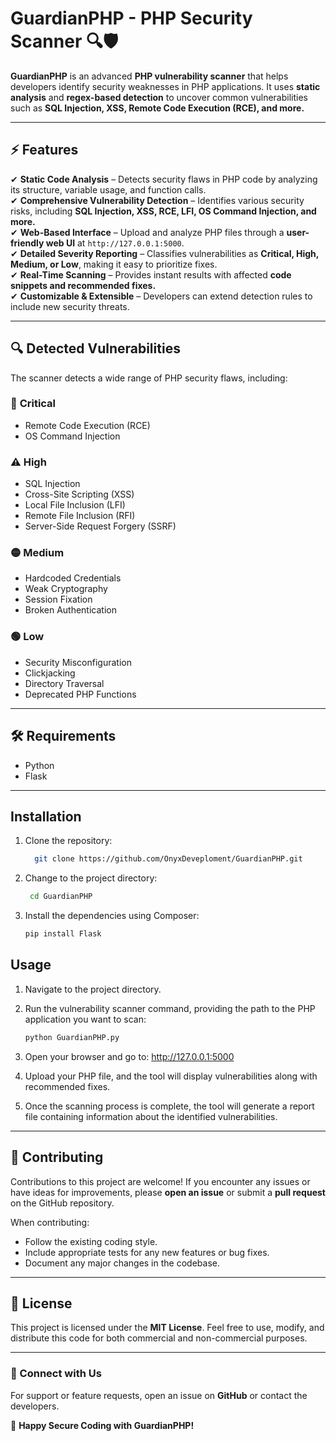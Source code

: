 # GuardianPHP - PHP Security Scanner 🔍🛡️

**GuardianPHP** is an advanced **PHP vulnerability scanner** that helps developers identify security weaknesses in PHP applications. It uses **static analysis** and **regex-based detection** to uncover common vulnerabilities such as **SQL Injection, XSS, Remote Code Execution (RCE), and more.**  

---

## ⚡ **Features**
✔ **Static Code Analysis** – Detects security flaws in PHP code by analyzing its structure, variable usage, and function calls.  
✔ **Comprehensive Vulnerability Detection** – Identifies various security risks, including **SQL Injection, XSS, RCE, LFI, OS Command Injection, and more.**  
✔ **Web-Based Interface** – Upload and analyze PHP files through a **user-friendly web UI** at `http://127.0.0.1:5000`.  
✔ **Detailed Severity Reporting** – Classifies vulnerabilities as **Critical, High, Medium, or Low**, making it easy to prioritize fixes.  
✔ **Real-Time Scanning** – Provides instant results with affected **code snippets and recommended fixes.**  
✔ **Customizable & Extensible** – Developers can extend detection rules to include new security threats.  

---

## 🔍 **Detected Vulnerabilities**
The scanner detects a wide range of PHP security flaws, including:

### 🛑 **Critical**
- Remote Code Execution (RCE)
- OS Command Injection

### ⚠️ **High**
- SQL Injection
- Cross-Site Scripting (XSS)
- Local File Inclusion (LFI)
- Remote File Inclusion (RFI)
- Server-Side Request Forgery (SSRF)

### 🟡 **Medium**
- Hardcoded Credentials
- Weak Cryptography
- Session Fixation
- Broken Authentication

### 🟢 **Low**
- Security Misconfiguration
- Clickjacking
- Directory Traversal
- Deprecated PHP Functions

---

## 🛠️ **Requirements**
- Python
- Flask

---


## Installation

1.  Clone the repository:
    
     ```bash
       git clone https://github.com/OnyxDeveploment/GuardianPHP.git
     ```    
     
2.  Change to the project directory:
        
     ```bash
      cd GuardianPHP
     ```
    
3.  Install the dependencies using Composer:
    
    ```bash
    pip install Flask
    ```
    

## Usage

1.  Navigate to the project directory.
    
2.  Run the vulnerability scanner command, providing the path to the PHP application you want to scan:
    
    
    ```bash
    python GuardianPHP.py
    ```
    

    
3.  Open your browser and go to: http://127.0.0.1:5000

4. Upload your PHP file, and the tool will display vulnerabilities along with recommended fixes.

5.  Once the scanning process is complete, the tool will generate a report file containing information about the identified vulnerabilities.

---

## 🤝 Contributing

Contributions to this project are welcome! If you encounter any issues or have ideas for improvements, please **open an issue** or submit a **pull request** on the GitHub repository.

When contributing:
- Follow the existing coding style.
- Include appropriate tests for any new features or bug fixes.
- Document any major changes in the codebase.

---

## 📜 License

This project is licensed under the **MIT License**. Feel free to use, modify, and distribute this code for both commercial and non-commercial purposes.

---

### 🔗 Connect with Us
For support or feature requests, open an issue on **GitHub** or contact the developers.

🚀 **Happy Secure Coding with GuardianPHP!**
